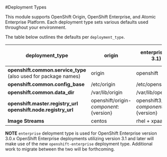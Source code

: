 #Deployment Types

This module supports OpenShift Origin, OpenShift Enterprise, and Atomic
Enterprise Platform. Each deployment type sets various defaults used throughout
your environment.

The table below outlines the defaults per `deployment_type`.

| deployment_type                                                 | origin                                   | enterprise (< 3.1)                     | atomic-enterprise                | openshift-enterprise (>= 3.1)    |
|-----------------------------------------------------------------|------------------------------------------|----------------------------------------|----------------------------------|----------------------------------|
| **openshift.common.service_type** (also used for package names) | origin                                   | openshift                              | atomic-openshift                 |                                  |
| **openshift.common.config_base**                                | /etc/origin                              | /etc/openshift                         | /etc/origin                      | /etc/origin                      |
| **openshift.common.data_dir**                                   | /var/lib/origin                          | /var/lib/openshift                     | /var/lib/origin                  | /var/lib/origin                  |
| **openshift.master.registry_url openshift.node.registry_url**   | openshift/origin-${component}:${version} | openshift3/ose-${component}:${version} | aos3/aos-${component}:${version} | aos3/aos-${component}:${version} |
| **Image Streams**                                               | centos                                   | rhel + xpaas                           | N/A                              | rhel                             |


**NOTE** `enterprise` deloyment type is used for OpenShift Enterprise version
3.0.x OpenShift Enterprise deployments utilizing version 3.1 and later will
make use of the new `openshift-enterprise` deployment type.  Additional work to
migrate between the two will be forthcoming.


